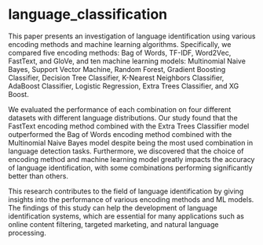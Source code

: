 # language_classification

This paper presents an investigation of language identification using various encoding methods and machine learning algorithms. Specifically, we compared five encoding methods: Bag of Words, TF-IDF, Word2Vec, FastText, and GloVe, and ten machine learning models: Multinomial Naive Bayes, Support Vector Machine, Random Forest, Gradient Boosting Classifier, Decision Tree Classifier, K-Nearest Neighbors Classifier, AdaBoost Classifier, Logistic Regression, Extra Trees Classifier, and XG Boost. 

We evaluated the performance of each combination on four different datasets with different language distributions. Our study found that the FastText encoding method combined with the Extra Trees Classifier model outperformed the Bag of Words encoding method combined with the Multinomial Naive Bayes model despite being the most used combination in language detection tasks. Furthermore, we discovered that the choice of encoding method and machine learning model greatly impacts the accuracy of language identification, with some combinations performing significantly better than others. 

This research contributes to the field of language identification by giving insights into the performance of various encoding methods and ML models. The findings of this study can help the development of language identification systems, which are essential for many applications such as online content filtering, targeted marketing, and natural language processing.
